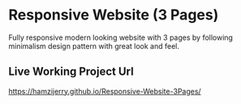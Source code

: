 # Responsive Website (3 Pages)

Fully responsive modern looking website with 3 pages by following minimalism design pattern with great look and feel.

## Live Working Project Url

https://hamzijerry.github.io/Responsive-Website-3Pages/